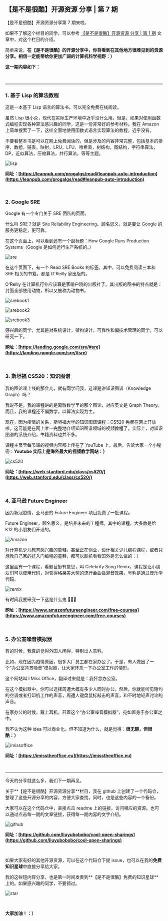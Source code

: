 ## 【是不是很酷】开源资源 分享 | 第 7 期

【是不是很酷】开源资源分享第 7 期来啦。

如果不了解这个栏目的同学，可以参考 [【是不是很酷】开源资源 分享 | 第 1 期](../001/) 文章中，对这个栏目的介绍。

简单来说，**在【是不是很酷】的开源分享中，你将看到在其他地方很难见到的资源分享。相信一定能带给你更加广阔的计算机科学视野：）**

**这一期内容如下：**

<br/>

---

### 1. 基于 Lisp 的算法教程

这是一本基于 Lisp 语言的算法书。可以完全免费在线阅读。

虽然 Lisp 很小众，现代在实际生产环境中近乎没什么用。但是，如果对使用函数式编程实现各种算法感兴趣的同学，这是一份非常好的参考材料。我在 Amazon 上简单搜索了一下，这样全面地使用函数式语言实现算法的教程，近乎没有。

不要看整本书是可以在网上免费阅读的，但是涉及的内容非常完整，包括基本的排序，数组，链表，映射，LRU，LFU，哈希表，树结构，图结构，字符串算法，DP，近似算法，压缩算法，并行算法，等等主题。

![lisp](lisp.png)

**网址：[https://leanpub.com/progalgs/read#leanpub-auto-introduction](https://leanpub.com/progalgs/read#leanpub-auto-introduction)**

<br/>

### 2. Google SRE

Google 有一个专门关于 SRE 团队的页面。

什么叫 SRE？就是 Site Reliability Engineering。顾名思义，就是要让 Google 的服务更稳定，更可靠。

在这个页面上，可以看到还有一个副标题：How Google Runs Production Systems（Google 是如何运行生产系统的。）

![sre](sre.png)

在这个页面下，有一个 Read SRE Books 的标签。其中，可以免费阅读三本和 SRE 相关的书籍，都是 O'Reilly 家出版的。

O'Reilly 在计算机行业应该算是家喻户晓的出版社了。其出版的图书的特点就是：封面全部使用动物，所以又被称为动物书。

![srebook1](srebook1.png)

![srebook2](srebook2.png)

![srebook3](srebook3.png)

感兴趣的同学，尤其是对系统设计，架构设计，可靠性和偏技术管理的同学，可以研究一下。

**网址：[https://landing.google.com/sre/#sre](https://landing.google.com/sre/#sre)**

<br/>

### 3. 斯坦福 CS520：知识图谱

我的图论课上线的那会儿，就有同学问我，这课是讲知识图谱（Knowledge Graph）吗？

我说不是，我的课程讲的是离散数学里的那个图论，对应英文是 Graph Theory。而且，我的课程还不偏数学，以算法实现为主。

现在，因为疫情的关系，斯坦福大学的知识图谱课程：CS520 免费在网上开放啦。这可能是在网上唯一完整地介绍知识图谱领域的视频教程了。实际上，对知识图谱的系统介绍，书籍资料也并不多。

课程主页里每节课的视频内容都上传在了 YouTube 上。最后，告诉大家一个小秘密：**Youtube 实际上是海外最大的视频教学网站：）**

![cs520](cs520.png)

**网址：[https://web.stanford.edu/class/cs520/](https://web.stanford.edu/class/cs520/)**

<br/>

### 4. 亚马逊 Future Engineer

因为新冠疫情，亚马逊的 Future Engineer 项目免费了一批课程。

Future Engineer，顾名思义，是培养未来的工程师。其中的课程，大多数是给 K12 的小朋友们开设的。

![Amazon](Amazon.png)

对计算机少儿教育感兴趣的童鞋，甚至正在创业，设计相关少儿编程课程，或者只想教自己家的娃入门编程的童鞋，都可以趁机看看国外是怎么做的：）

这里面有一个课程，看题目挺有意思，叫 Celebrity Song Remix，课程是让小朋友们可以使用代码，对获得格莱美大奖的流行金曲做混音效果，号称是通过音乐学代码。

![remix](remix.png)

有时间我要研究一下这是什么鬼 🤔🤔🤔

**网址：[https://www.amazonfutureengineer.com/free-courses](https://www.amazonfutureengineer.com/free-courses)**

<br/>

### 5. 办公室噪音模拟器

有的时候，我真的觉得外国人闲得，特别出人意料。 

比如，现在因为疫情原因，很多大厂员工都在家办公了。于是，有人做出了一个“办公室背景噪音”模拟器，让大家怀念一下办公室工作的情形。

这个网站叫 I Miss Office，翻译过来就是：我怀念办公室。

在这个模拟器中，你可以选择周遭大概有多少人同时办公。然后，你就能听见隐约的空调或者打印机工作的声音，周遭人键盘鼠标敲击的声音，和不时地轻声讨论的声音。

在家办公的时候，戴上耳机，开着这个“办公室噪音模拟器”，宛如置身于办公室之中。

我不认为这种 idea 可以商业化。但不知道为什么，就是觉得：**很无聊，但很酷：）**

![imissoffice](imissoffice.jpg)

**网址：[https://imisstheoffice.eu](https://imisstheoffice.eu)**

<br/>

---

今天的分享就这么多，我们下一期再见。

关于**【是不是很酷】开源资源分享**栏目，我在 github 上创建了一个代码仓，整理了这些开源分享的内容，方便大家查找，同时，也是这些内容的一个备份。

大家可以在这个代码仓中，直接点击 readme 上的链接，访问相应的资源。也可以通过点击每一期的文章链接，获得每一期内容的文字介绍。

![github](github.png)

**网址：[https://github.com/liuyubobobo/cool-open-sharings](https://github.com/liuyubobobo/cool-open-sharings)**

<br/>

如果大家有好的其他开源资源，可以在这个代码仓下提 issue，也可以在我的**免费知识星球**中直接分享给大家。

我的这些短内容分享，也是第一时间发表到**【是不是很酷】免费的知识星球**上的。如果感兴趣的同学，不要错过。

![star](star.png)

<br/>

**大家加油！：）**